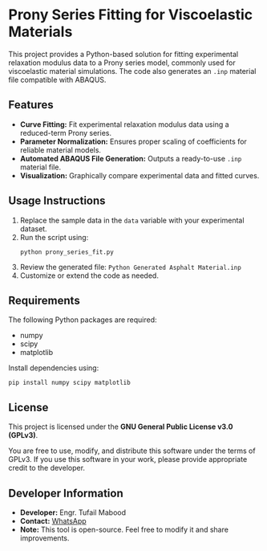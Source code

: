 <head>
  <meta charset="UTF-8">
  <meta name="viewport" content="width=device-width, initial-scale=1.0">
</head>
<body>
  <h1>Prony Series Fitting for Viscoelastic Materials</h1>

  <p>This project provides a Python-based solution for fitting experimental relaxation modulus data to a Prony series model, commonly used for viscoelastic material simulations. The code also generates an <code>.inp</code> material file compatible with ABAQUS.</p>

  <h2>Features</h2>
  <ul>
    <li><strong>Curve Fitting:</strong> Fit experimental relaxation modulus data using a reduced-term Prony series.</li>
    <li><strong>Parameter Normalization:</strong> Ensures proper scaling of coefficients for reliable material models.</li>
    <li><strong>Automated ABAQUS File Generation:</strong> Outputs a ready-to-use <code>.inp</code> material file.</li>
    <li><strong>Visualization:</strong> Graphically compare experimental data and fitted curves.</li>
  </ul>

  <h2>Usage Instructions</h2>
  <ol>
    <li>Replace the sample data in the <code>data</code> variable with your experimental dataset.</li>
    <li>Run the script using:
      <pre><code>python prony_series_fit.py</code></pre>
    </li>
    <li>Review the generated file: <code>Python Generated Asphalt Material.inp</code></li>
    <li>Customize or extend the code as needed.</li>
  </ol>

  <h2>Requirements</h2>
  <p>The following Python packages are required:</p>
  <ul>
    <li>numpy</li>
    <li>scipy</li>
    <li>matplotlib</li>
  </ul>
  <p>Install dependencies using:</p>
  <pre><code>pip install numpy scipy matplotlib</code></pre>

  <h2>License</h2>
  <p>This project is licensed under the <strong>GNU General Public License v3.0 (GPLv3)</strong>.</p>
  <p>You are free to use, modify, and distribute this software under the terms of GPLv3. If you use this software in your work, please provide appropriate credit to the developer.</p>

  <h2>Developer Information</h2>
  <ul>
    <li><strong>Developer:</strong> Engr. Tufail Mabood</li>
    <li><strong>Contact:</strong> <a href="https://wa.me/+923440907874">WhatsApp</a></li>
    <li><strong>Note:</strong> This tool is open-source. Feel free to modify it and share improvements.</li>
  </ul>
</body>
</html>
